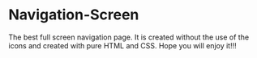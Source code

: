 # Navigation-Screen
The best full screen navigation page. It is created without the use of the icons and created with pure HTML and CSS. Hope you will enjoy it!!!

